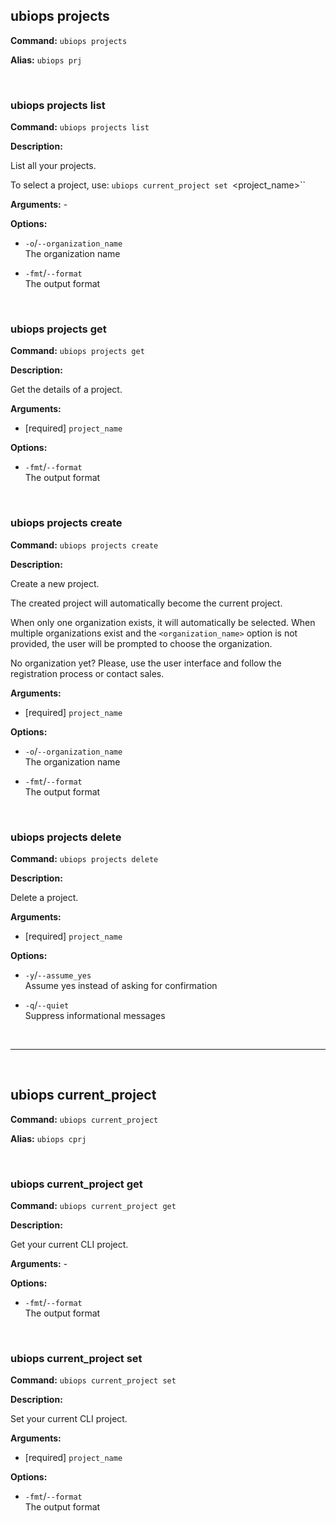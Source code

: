 ## ubiops projects

**Command:** `ubiops projects`

**Alias:** `ubiops prj`


<br/>

### ubiops projects list

**Command:** `ubiops projects list`

**Description:**

List all your projects.

To select a project, use: `ubiops current_project set `<project_name>``

**Arguments:** - 

**Options:**

- `-o`/`--organization_name`<br/>The organization name

- `-fmt`/`--format`<br/>The output format


<br/>

### ubiops projects get

**Command:** `ubiops projects get`

**Description:**

Get the details of a project.

**Arguments:**

- [required] `project_name`



**Options:**

- `-fmt`/`--format`<br/>The output format


<br/>

### ubiops projects create

**Command:** `ubiops projects create`

**Description:**

Create a new project.

The created project will automatically become the current project.

When only one organization exists, it will automatically be selected.
When multiple organizations exist and the `<organization_name>` option is not provided, the user will be prompted
to choose the organization.

No organization yet? Please, use the user interface and follow the registration process or contact sales.

**Arguments:**

- [required] `project_name`



**Options:**

- `-o`/`--organization_name`<br/>The organization name

- `-fmt`/`--format`<br/>The output format


<br/>

### ubiops projects delete

**Command:** `ubiops projects delete`

**Description:**

Delete a project.

**Arguments:**

- [required] `project_name`



**Options:**

- `-y`/`--assume_yes`<br/>Assume yes instead of asking for confirmation

- `-q`/`--quiet`<br/>Suppress informational messages


<br/>


***
<br/>

## ubiops current_project

**Command:** `ubiops current_project`

**Alias:** `ubiops cprj`


<br/>

### ubiops current_project get

**Command:** `ubiops current_project get`

**Description:**

Get your current CLI project.

**Arguments:** - 

**Options:**

- `-fmt`/`--format`<br/>The output format


<br/>

### ubiops current_project set

**Command:** `ubiops current_project set`

**Description:**

Set your current CLI project.

**Arguments:**

- [required] `project_name`



**Options:**

- `-fmt`/`--format`<br/>The output format


<br/>
